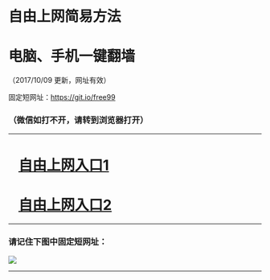﻿# 自由上网简易方法

# 电脑、手机一键翻墙

（2017/10/09 更新，网址有效）

固定短网址：https://git.io/free99

### （微信如打不开，请转到浏览器打开）


***





# &nbsp;&nbsp; <a href="http://ft921519396.fwq-tz-1001.info/fwqtz01.html?t=100900126211 " target="_blank">自由上网入口1</a>
# &nbsp;&nbsp; <a href="http://ft2850525304.fwq-tz-1002.info/fwqtz02.html?t=10090013307 " target="_blank">自由上网入口2</a>
***

### 请记住下图中固定短网址：

<img src="https://s3-us-west-2.amazonaws.com/fwq-1001/yjfq-20170905okok.png" /> 


***

